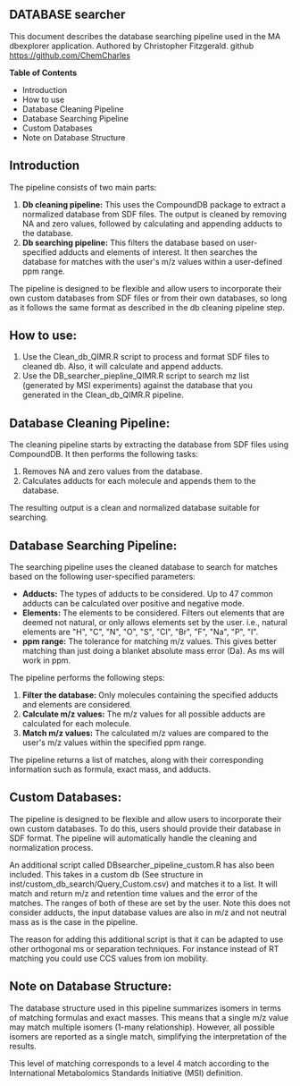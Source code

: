 ## DATABASE searcher

This document describes the database searching pipeline used in the MA dbexplorer application.
Authored by Christopher Fitzgerald. github https://github.com/ChemCharles 

**Table of Contents**

* Introduction
* How to use
* Database Cleaning Pipeline
* Database Searching Pipeline
* Custom Databases
* Note on Database Structure

## Introduction

The pipeline consists of two main parts:

1. **Db cleaning pipeline:** This uses the CompoundDB package to extract a normalized database from SDF files. The output is cleaned by removing NA and zero values, followed by calculating and appending adducts to the database.
2. **Db searching pipeline:** This filters the database based on user-specified adducts and elements of interest. It then searches the database for matches with the user's m/z values within a user-defined ppm range.

The pipeline is designed to be flexible and allow users to incorporate their own custom databases from SDF files or from their own databases, so long as it follows the same format as described in the db cleaning pipeline step.

## How to use:
1. Use the Clean_db_QIMR.R script to process and format SDF files to cleaned db. Also, it will calculate and append adducts. 
2. Use the DB_searcher_piepline_QIMR.R script to search mz list (generated by MSI experiments) against the database that you generated in the Clean_db_QIMR.R pipeline.

## Database Cleaning Pipeline:

The cleaning pipeline starts by extracting the database from SDF files using CompoundDB. It then performs the following tasks:

1. Removes NA and zero values from the database.
2. Calculates adducts for each molecule and appends them to the database.

The resulting output is a clean and normalized database suitable for searching.

## Database Searching Pipeline:

The searching pipeline uses the cleaned database to search for matches based on the following user-specified parameters:

* **Adducts:** The types of adducts to be considered. Up to 47 common adducts can be calculated over positive and negative mode.
* **Elements:** The elements to be considered. Filters out elements that are deemed not natural, or only allows elements set by the user. i.e., natural elements are "H", "C", "N", "O", "S", "Cl", "Br", "F", "Na", "P", "I".
* **ppm range:** The tolerance for matching m/z values. This gives better matching than just doing a blanket absolute mass error (Da). As ms will work in ppm.   

The pipeline performs the following steps:

1. **Filter the database:** Only molecules containing the specified adducts and elements are considered.
2. **Calculate m/z values:** The m/z values for all possible adducts are calculated for each molecule.
3. **Match m/z values:** The calculated m/z values are compared to the user's m/z values within the specified ppm range.

The pipeline returns a list of matches, along with their corresponding information such as formula, exact mass, and adducts.

## Custom Databases:

The pipeline is designed to be flexible and allow users to incorporate their own custom databases. To do this, users should provide their database in SDF format. The pipeline will automatically handle the cleaning and normalization process.

An additional script called DBsearcher_pipeline_custom.R has also been included. This takes in a custom db (See structure in inst/custom_db_search/Query_Custom.csv) and matches it to a list. It will match and return m/z and retention time values and the error of the matches. The ranges of both of these are set by the user. 
Note this does not consider adducts, the input database values are also in m/z and not neutral mass as is the case in the pipeline. 

The reason for adding this additional script is that it can be adapted to use other orthogonal ms or separation techniques. For instance instead of RT matching you could use CCS values from ion mobility. 

## Note on Database Structure:

The database structure used in this pipeline summarizes isomers in terms of matching formulas and exact masses. This means that a single m/z value may match multiple isomers (1-many relationship). However, all possible isomers are reported as a single match, simplifying the interpretation of the results.

This level of matching corresponds to a level 4 match according to the International Metabolomics Standards Initiative (MSI) definition.



